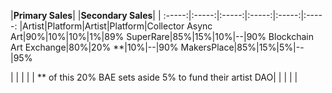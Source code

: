  |**Primary Sales**| |**Secondary Sales**| | 
:-----:|:-----:|:-----:|:-----:|:-----:|:-----:
 |Artist|Platform|Artist|Platform|Collector
Async Art|90%|10%|10%|1%|89%
SuperRare|85%|15%|10%|--|90%
Blockchain Art Exchange|80%|20% **|10%|--|90%
MakersPlace|85%|15%|5%|--|95%

 | | | | | 
** of this 20% BAE sets aside 5% to fund their artist DAO| | | | | 
